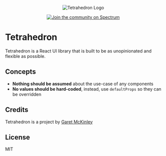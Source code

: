 <p align="center">
  <img src='https://i.imgur.com/5fgTysV.jpg' alt='Tetrahedron Logo'/>
</p>

<p align="center">
  <a href="https://spectrum.chat/tetrahedron">
    <img src="https://withspectrum.github.io/badge/badge.svg" alt="Join the community on Spectrum">
  </a>
</p>


# Tetrahedron

Tetrahedron is a React UI library that is built to be as unopinionated and flexible as possible.

## Concepts

- **Nothing should be assumed** about the use-case of any components
- **No values should be hard-coded**, instead, use `defaultProps` so they can be overridden

## Credits

Tetrahedron is a project by [Garet McKinley](https://github.com/garetmckinley)

## License

MIT
